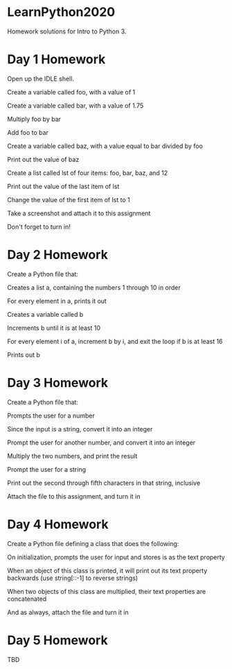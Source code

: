 # LearnPython2020
Homework solutions for Intro to Python 3.

# Day 1 Homework
Open up the IDLE shell.

Create a variable called foo, with a value of 1

Create a variable called bar, with a value of 1.75

Multiply foo by bar

Add foo to bar

Create a variable called baz, with a value equal to bar divided by foo

Print out the value of baz

Create a list called lst of four items: foo, bar, baz, and 12

Print out the value of the last item of lst

Change the value of the first item of lst to 1

Take a screenshot and attach it to this assignment

Don't forget to turn in!

# Day 2 Homework

Create a Python file that:

Creates a list a, containing the numbers 1 through 10 in order

For every element in a, prints it out

Creates a variable called b

Increments b until it is at least 10

For every element i of a, increment b by i, and exit the loop if b is at least 16

Prints out b

# Day 3 Homework

Create a Python file that:

Prompts the user for a number

Since the input is a string, convert it into an integer

Prompt the user for another number, and convert it into an integer

Multiply the two numbers, and print the result

Prompt the user for a string

Print out the second through fifth characters in that string, inclusive

Attach the file to this assignment, and turn it in

# Day 4 Homework

Create a Python file defining a class that does the following:

On initialization, prompts the user for input and stores is as the text property

When an object of this class is printed, it will print out its text property backwards (use string[::-1] to reverse strings)

When two objects of this class are multiplied, their text properties are concatenated

And as always, attach the file and turn it in

# Day 5 Homework

TBD
